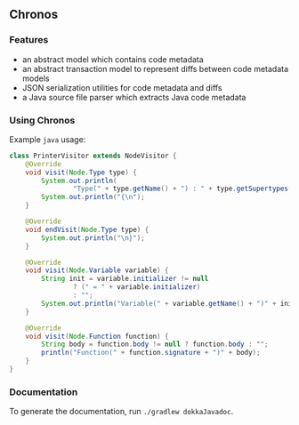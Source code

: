 ## Chronos

### Features

- an abstract model which contains code metadata
- an abstract transaction model to represent diffs between code metadata models
- JSON serialization utilities for code metadata and diffs
- a Java source file parser which extracts Java code metadata

### Using Chronos

Example `java` usage:

```java
class PrinterVisitor extends NodeVisitor {
    @Override
    void visit(Node.Type type) {
        System.out.println(
                "Type(" + type.getName() + ") : " + type.getSupertypes());
        System.out.println("{\n");
    }

    @Override
    void endVisit(Node.Type type) {
        System.out.println("\n}");
    }

    @Override
    void visit(Node.Variable variable) {
        String init = variable.initializer != null
                ? (" = " + variable.initializer)
                : "";
        System.out.println("Variable(" + variable.getName() + ")" + init);
    }

    @Override
    void visit(Node.Function function) {
        String body = function.body != null ? function.body : "";
        println("Function(" + function.signature + ")" + body);
    }
}
```

### Documentation

To generate the documentation, run ```./gradlew dokkaJavadoc```.
